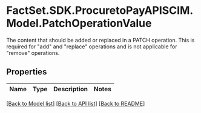 # FactSet.SDK.ProcuretoPayAPISCIM.Model.PatchOperationValue
The content that should be added or replaced in a PATCH operation. This is required for \"add\" and \"replace\" operations and is not applicable for \"remove\" operations.

## Properties

Name | Type | Description | Notes
------------ | ------------- | ------------- | -------------

[[Back to Model list]](../README.md#documentation-for-models) [[Back to API list]](../README.md#documentation-for-api-endpoints) [[Back to README]](../README.md)

